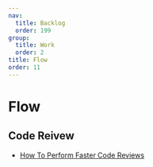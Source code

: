 ```yaml
---
nav:
  title: Backlog
  order: 199
group:
  title: Work
  order: 2
title: Flow
order: 11
---
```


# Flow

## Code Reivew

- [How To Perform Faster Code Reviews](https://betterprogramming.pub/how-to-get-faster-code-reviews-b54df727ecd5)